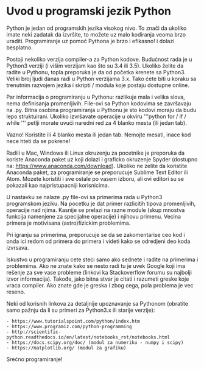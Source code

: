 # Uvod u programski jezik Python

Python je jedan od programskih jezika visokog nivo. To znači da ukoliko imate neki zadatak da izvršite, to možete uz malo kodiranja veoma brzo uraditi. Programiranje uz pomoć Pythona je brzo i efikasno! i dolazi besplatno.

Postoji nekoliko verzija compiler-a za Python kodove. Budućnost rada je u Python3 verziji (i višim verzijam kao što su 3.4 ili 3.5). Ukoliko želite da radite u Pythonu, topla preporuka je da od početka krenete sa Python3. Veliki broj ljudi danas radi u Python verzijama 3.x. Tako ćete biti u koraku sa trenutnim razvojem jezika i skripti / modula koje postaju dostupne online.

Par informacija o programiranju u Pythonu: razlikuje mala i velika slova, nema definisanja promenljivih. File-ovi sa Python kodovima se završavaju na .py. Bitna osobina programiranja u Pythonu je sto kodovi moraju da budu lepo struktuirani. Ukoliko izvršavate operacije u okviru '''python for / if / while ''' petlji morate uvući naredni red za 4 blanko mesta (ili jedan tab).

Vazno! Koristite ili 4 blanko mesta ili jedan tab. Nemojte mesati, inace kod nece hteti da se pokrene!

Radili u Mac, Windows ili Linux okruzenju za pocetnike je preporuka da koriste Anaconda paket uz koji dolazi i graficko okruzenje Spyder (dostupno na: https://www.anaconda.com/download). Ukoliko ne zelite da koristite Anaconda paket, za programiranje se preporucuje Sublime Text Editor ili Atom. Mozete koristiti i sve ostale po vasem izboru, ali ovi editori su se pokazali kao najpristupacniji korisnicima.

U nastavku se nalaze .py file-ovi sa primerima rada u Python3 programskom jeziku. Na pocetku je dat primer razlicitih tipova promenljivih, operacije nad njima. Kasnije se prelazi na razne module (skup mnostva funkcija namenjene za specijalne operacije) i njihovu primenu. Vecina primera je motivisana (astro)fizickim problemima.

Pri igranju sa primerima, preporucuje se da se zakomentarise ceo kod i  onda ici redom od primera do primera i videti kako se odredjeni deo koda izvrsava.

Iskustvo u programiranju cete steci samo ako sednete i radite na primerima i problemima. Ako ne znate kako se nesto radi tu je uvek Google koji ima rešenje za sve vase probleme (linkovi ka  Stackoverflow forumu su najbolji izvor informacija). Takođe, jako bitna stvar je citati i razumeti greske koje vraca compiler. Ako znate gde je greska i zbog cega, pola problema je vec reseno.

Neki od korisnih linkova za detaljnije upoznavanje sa Pythonom (obratite samo pažnju da li su primeri za Python3.x ili starije verzije):

	- https://www.tutorialspoint.com/python/index.htm
	- https://www.programiz.com/python-programming
	- http://scientific-python.readthedocs.io/en/latest/notebooks_rst/notebooks.html
	- https://docs.scipy.org/doc/ (modul za numeriku - numpy i scipy)
	- https://matplotlib.org/ (modul za grafiku)

Srećno programiranje!
